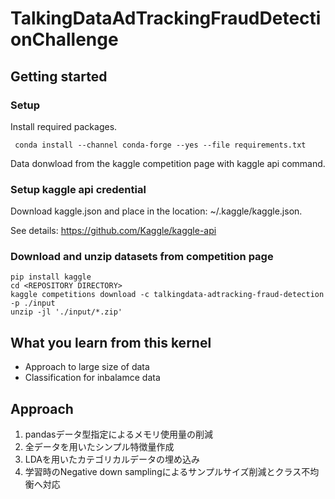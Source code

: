 # TalkingDataAdTrackingFraudDetectionChallenge
## Getting started
### Setup
Install required packages.
```
 conda install --channel conda-forge --yes --file requirements.txt
```
Data donwload from the kaggle competition page with kaggle api command.

### Setup kaggle api credential
Download kaggle.json and place in the location: ~/.kaggle/kaggle.json.

See details: https://github.com/Kaggle/kaggle-api


### Download and unzip datasets from competition page
```
pip install kaggle
cd <REPOSITORY DIRECTORY>
kaggle competitions download -c talkingdata-adtracking-fraud-detection -p ./input
unzip -jl './input/*.zip'
```

## What you learn from this kernel
- Approach to large size of data
- Classification for inbalamce data

## Approach 
1. pandasデータ型指定によるメモリ使用量の削減 
2. 全データを用いたシンプル特徴量作成
3. LDAを用いたカテゴリカルデータの埋め込み
4. 学習時のNegative down samplingによるサンプルサイズ削減とクラス不均衡へ対応
